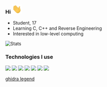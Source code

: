 ### Hi <img src="https://raw.githubusercontent.com/f1ammable/f1ammable/main/wave.gif" width="30px">

- Student, 17
- Learning C, C++ and Reverse Engineering
- Interested in low-level computing 

![Stats](https://github-readme-stats.vercel.app/api?username=f1ammable&theme=gruvbox&count_private=true)

### Technologies I use
<img src="https://img.shields.io/badge/C-6182ff?style=for-the-badge&logo=c&logoColor=white" height="50"> <img src="https://img.shields.io/badge/C++-6182ff?style=for-the-badge&logo=cplusplus&logoColor=white" height="50">
<img src="https://img.shields.io/badge/MacOS-6182ff?style=for-the-badge&logo=apple&logoColor=white" height="50"> <img src="https://img.shields.io/badge/Windows-6182ff?style=for-the-badge&logo=windows&logoColor=white" height="50">
<img src="https://img.shields.io/badge/VSC-6182ff?style=for-the-badge&logo=visualstudiocode&logoColor=white" height="50"> <img src="https://img.shields.io/badge/Vim-6182ff?style=for-the-badge&logo=vim&logoColor=white" height="50"> 
<img src="https://img.shields.io/badge/iTerm-6182ff?style=for-the-badge&logo=iterm2&logoColor=white" height="50">  

[ghidra legend](https://cdn.discordapp.com/attachments/872075419568979988/905618078954553414/ghidra_legend.png)
